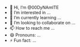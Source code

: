 - 👋 Hi, I’m @00DyNAmITE
- 👀 I’m interested in ...
- 🌱 I’m currently learning ...
- 💞️ I’m looking to collaborate on ...
- 📫 How to reach me ...
- 😄 Pronouns: ...
- ⚡ Fun fact: ...

<!---
00DyNAmITE/00DyNAmITE is a ✨ special ✨ repository because its `README.md` (this file) appears on your GitHub profile.
You can click the Preview link to take a look at your changes.
--->
